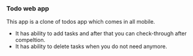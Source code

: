 ### Todo web app

This app is a clone of todos app which comes in all mobile.
- It has ability to add tasks and after that you can check-through after compeltion.
- It has ability to delete tasks when you do not need anymore.